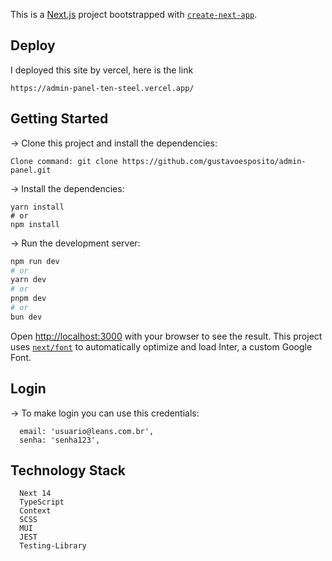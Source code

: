 This is a [Next.js](https://nextjs.org/) project bootstrapped with [`create-next-app`](https://github.com/vercel/next.js/tree/canary/packages/create-next-app).

## Deploy

I deployed this site by vercel, here is the link

```
https://admin-panel-ten-steel.vercel.app/
 ```

## Getting Started

-> Clone this project and install the dependencies:

```
Clone command: git clone https://github.com/gustavoesposito/admin-panel.git
```

-> Install the dependencies:

```
yarn install
# or
npm install
```

-> Run the development server:

```bash
npm run dev
# or
yarn dev
# or
pnpm dev
# or
bun dev
```

Open [http://localhost:3000](http://localhost:3000) with your browser to see the result.
This project uses [`next/font`](https://nextjs.org/docs/basic-features/font-optimization) to automatically optimize and load Inter, a custom Google Font.

## Login

-> To make login you can use this credentials:

```
  email: 'usuario@leans.com.br',
  senha: 'senha123',
```

## Technology Stack

```
  Next 14
  TypeScript
  Context
  SCSS
  MUI
  JEST
  Testing-Library
```



